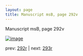```yaml
---
layout: page
title: Manuscript msB, page 292v
---
```


Manuscript msB, page 292v

[![image](http://www.homermultitext.org/iipsrv?OBJ=IIP,1.0&FIF=/project/homer/pyramidal/deepzoom/hmt/vbbifolio/pending/vb_292v_293r.tif&WID=100&CVT=JPEG)](http://www.homermultitext.org/ict2/?urn=urn:cite2:hmt:vbbifolio.pending:vb_292v_293r)

prev:  [292r](../292r) | next:  [293r](../293r)

